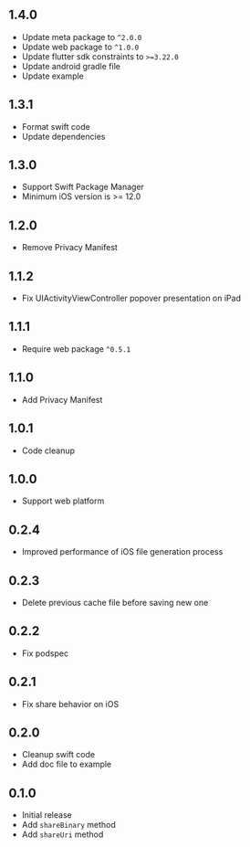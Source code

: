 ## 1.4.0

* Update meta package to `^2.0.0`
* Update web package to `^1.0.0`
* Update flutter sdk constraints to `>=3.22.0`
* Update android gradle file
* Update example

## 1.3.1

* Format swift code
* Update dependencies

## 1.3.0

* Support Swift Package Manager
* Minimum iOS version is >= 12.0

## 1.2.0

* Remove Privacy Manifest

## 1.1.2

* Fix UIActivityViewController popover presentation on iPad

## 1.1.1

* Require web package `^0.5.1`

## 1.1.0

* Add Privacy Manifest

## 1.0.1

* Code cleanup

## 1.0.0

* Support web platform

## 0.2.4

* Improved performance of iOS file generation process

## 0.2.3

* Delete previous cache file before saving new one

## 0.2.2

* Fix podspec

## 0.2.1

* Fix share behavior on iOS

## 0.2.0

* Cleanup swift code
* Add doc file to example

## 0.1.0

* Initial release
* Add `shareBinary` method
* Add `shareUri` method
